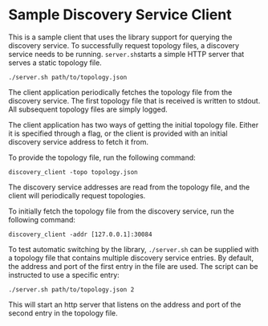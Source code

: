 # Sample Discovery Service Client

This is a sample client that uses the library support for querying
the discovery service. To successfully request topology files,
a discovery service needs to be running. `server.sh`starts a 
simple HTTP server that serves a static topology file.

```
./server.sh path/to/topology.json
```

The client application periodically fetches the topology file 
from the discovery service. The first topology file that is 
received is written to stdout. All subsequent topology
files are simply logged.

The client application has two ways of getting the initial topology
file. Either it is specified through a flag, or the client is provided
with an initial discovery service address to fetch it from.

To provide the topology file, run the following command:
```
discovery_client -topo topology.json
```
The discovery service addresses are read from the topology file, 
and the client will periodically request topologies.

To initially fetch the topology file from the discovery service,
run the following command:
```
discovery_client -addr [127.0.0.1]:30084
```

To test automatic switching by the library, `./server.sh` can be
supplied with a topology file that contains multiple discovery
service entries. By default, the address and port of the first
entry in the file are used. The script can be instructed to use
a specific entry:
```
./server.sh path/to/topology.json 2
```
This will start an http server that listens on the address
and port of the second entry in the topology file.

